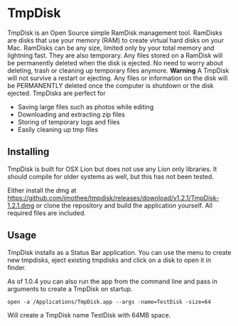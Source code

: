 TmpDisk
=======

TmpDisk is an Open Source simple RamDisk management tool. RamDisks are disks that use your memory (RAM) to create virtual hard disks on your Mac. RamDisks can be any size, limited only by your total memory and lightning fast. They are also temporary. Any files stored on a RamDisk will be permanently deleted when the disk is ejected. No need to worry about deleting, trash or cleaning up temporary files anymore. **Warning** A TmpDisk will not survive a restart or ejecting. Any files or information on the disk will be PERMANENTLY deleted once the computer is shutdown or the disk ejected. TmpDisks are perfect for 
* Saving large files such as photos while editing 
* Downloading and extracting zip files 
* Storing of temporary logs and files 
* Easily cleaning up tmp files

Installing
----------

TmpDisk is built for OSX Lion but does not use any Lion only libraries. It should compile for older systems as well, but this has not been tested.

Either install the dmg at https://github.com/imothee/tmpdisk/releases/download/v1.2.1/TmpDisk-1.2.1.dmg or clone the repository and build the application yourself. All required files are included.

Usage
-----

TmpDisk installs as a Status Bar application. You can use the menu to create new tmpdisks, eject existing tmpdisks and click on a disk to open it in finder.

As of 1.0.4 you can also run the app from the command line and pass in arguments to create a TmpDisk on startup.

`open -a /Applications/TmpDisk.app --args -name=TestDisk -size=64`

Will create a TmpDisk name TestDisk with 64MB space.
